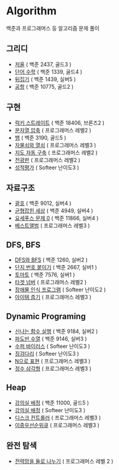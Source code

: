 # Algorithm
백준과 프로그래머스 등 알고리즘 문제 풀이

## 그리디
- [저울](./greedy/2437.md) ( 백준 2437, 골드3 )
- [단어 수학](./greedy/1339.md) ( 백준 1339, 골드4 )
- [뒤집기](./greedy/1439.md) ( 백준 1439, 실버5 )
- [공항](./greedy/10775.md) ( 백준 10775, 골드2 )

## 구현
- [럭키 스트레이트](./implement/18406.md) ( 백준 18406, 브론즈2 )
- [문자열 압축](./implement/문자열압축.md) ( 프로그래머스 레벨2 )
- [뱀](./implement/3190.md) ( 백준 3190, 골드5 )
- [자물쇠와 열쇠](./implement/자물쇠.md) ( 프로그래머스 레벨3 )
- [지도 자동 구축](./implement/지도자동구축.md) ( 프로그래머스 레벨2 )
- [전광판](./implement/전광판.md) ( 프로그래머스 레벨2 )
- [성적평가](./implement/%EC%84%B1%EC%A0%81%ED%8F%89%EA%B0%80.md) ( Softeer 난이도3 )

## 자료구조
- [괄호](./dataStructure/9012.md) ( 백준 9012, 실버4 )
- [균형잡힌 세상](./dataStructure/4949.md) ( 백준 4949, 실버4 )
- [요세푸스 문제 0](./dataStrcture/11866.md) ( 백준 11866, 실버4 )
- [베스트앨범](./dataStructure/%EB%B2%A0%EC%8A%A4%ED%8A%B8%EC%95%A8%EB%B2%94.md) ( 프로그래머스 레벨3 )

## DFS, BFS
- [DFS와 BFS](./DFS&BFS/1260.md) ( 백준 1260, 실버2 )
- [단지 번호 붙이기](./DFS&BFS/2667.md) ( 백준 2667, 실버1 )
- [토마토](./DFS&BFS/7576.md) ( 백준 7576, 실버1 )
- [타겟 넘버](./DFS&BFS/타겟넘버.md) ( 프로그래머스 레벨2 )
- [장애물 인식 프로그램](./DFS%26BFS/%EC%9E%A5%EC%95%A0%EB%AC%BC%EC%9D%B8%EC%8B%9D%ED%94%84%EB%A1%9C%EA%B7%B8%EB%9E%A8.md) ( Softeer 난이도2 )
- [아이템 줍기](./DFS%26BFS/%EC%95%84%EC%9D%B4%ED%85%9C%EC%A4%8D%EA%B8%B0.md) ( 프로그래머스 레벨3 )

## Dynamic Programing
- [신나는 함수 실행](./DynamicProgramming/9184.md) ( 백준 9184, 실버2 )
- [파도반 수열](./DynamicProgramming/9146.md) ( 백준 9146, 실버3 )
- [수퍼 바이러스](./DynamicProgramming/superVirus.md) ( Softeer 난이도3 )
- [징검다리](./DynamicProgramming/%EC%A7%95%EA%B2%80%EB%8B%A4%EB%A6%AC.md) ( Softeer 난이도3 )
- [N으로 표현](./DynamicProgramming/N%EC%9C%BC%EB%A1%9C%ED%91%9C%ED%98%84.md) ( 프로그래머스 레벨3 )
- [정수 삼각형](./DynamicProgramming/%EC%A0%95%EC%88%98%EC%82%BC%EA%B0%81%ED%98%95.md) ( 프로그래머스 레벨3 )

## Heap
- [강의실 배정](./heap/11000.md) ( 백준 11000, 골드5 )
- [강의실 배정](./heap/강의실배정.md) ( Softeer 난이도3 )
- [디스크 컨트롤러](./heap/%EB%94%94%EC%8A%A4%ED%81%AC%EC%BB%A8%ED%8A%B8%EB%A1%A4%EB%9F%AC.md) ( 프로그래머스 레벨3 )
- [이중우선순위큐](./heap/%EC%9D%B4%EC%A4%91%EC%9A%B0%EC%84%A0%EC%88%9C%EC%9C%84%ED%81%90.md) ( 프로그래머스 레벨3 )

## 완전 탐색
- [전력망을 둘로 나누기](./exhaustiveSearch/%EC%A0%84%EB%A0%A5%EB%A7%9D%EC%9D%84%EB%91%98%EB%A1%9C%EB%82%98%EB%88%84%EA%B8%B0.md) ( 프로그래머스 레벨 2 )